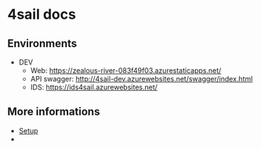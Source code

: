 # 4sail docs

## Environments

- DEV
  - Web: https://zealous-river-083f49f03.azurestaticapps.net/
  - API swagger: http://4sail-dev.azurewebsites.net/swagger/index.html
  - IDS: https://ids4sail.azurewebsites.net/

## More informations

- [Setup](Setup.md)
- 
